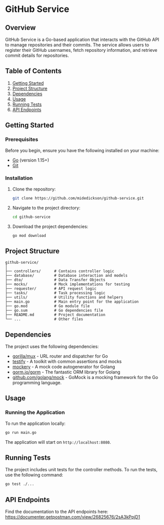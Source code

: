 # GitHub Service

## Overview

GitHub Service is a Go-based application that interacts with the GitHub API to manage repositories and their commits. The service allows users to register their GitHub usernames, fetch repository information, and retrieve commit details for repositories.

## Table of Contents

1. [Getting Started](#getting-started)
2. [Project Structure](#project-structure)
3. [Dependencies](#dependencies)
4. [Usage](#usage)
5. [Running Tests](#running-tests)
6. [API Endpoints](#api-endpoints)

## Getting Started

### Prerequisites

Before you begin, ensure you have the following installed on your machine:

- [Go](https://golang.org/doc/install) (version 1.15+)
- [Git](https://git-scm.com/book/en/v2/Getting-Started-Installing-Git)

### Installation

1. Clone the repository:

   ```sh
   git clone https://github.com/midedickson/github-service.git
   ```

2. Navigate to the project directory:

   ```sh
   cd github-service
   ```

3. Download the project dependencies:

   ```sh
   go mod download
   ```

## Project Structure

```
github-service/
│
├── controllers/      # Contains controller logic
├── database/         # Database interaction and models
├── dto/              # Data Transfer Objects
├── mocks/            # Mock implementations for testing
├── requester/        # API request logic
├── tasks/            # Task processing logic
├── utils/            # Utility functions and helpers
├── main.go           # Main entry point for the application
├── go.mod            # Go module file
├── go.sum            # Go dependencies file
├── README.md         # Project documentation
└── ...               # Other files
```

## Dependencies

The project uses the following dependencies:

- [gorilla/mux](https://github.com/gorilla/mux) - URL router and dispatcher for Go
- [testify](https://github.com/stretchr/testify) - A toolkit with common assertions and mocks
- [mockery](https://github.com/vektra/mockery) - A mock code autogenerator for Golang
- [gorm.io/gorm](https://gorm.io/) - The fantastic ORM library for Golang
- [github.com/golang/mock](https://github.com/golang/mock) - GoMock is a mocking framework for the Go programming language.

## Usage

### Running the Application

To run the application locally:

```sh
go run main.go
```

The application will start on `http://localhost:8080`.

## Running Tests

The project includes unit tests for the controller methods. To run the tests, use the following command:

```sh
go test ./...
```

## API Endpoints

Find the documentation to the API endpoints here: https://documenter.getpostman.com/view/26825676/2sA3kPpjD1
